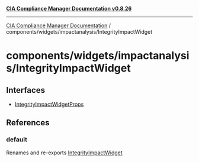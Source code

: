 [**CIA Compliance Manager Documentation v0.8.26**](../../../../README.md)

***

[CIA Compliance Manager Documentation](../../../../modules.md) / components/widgets/impactanalysis/IntegrityImpactWidget

# components/widgets/impactanalysis/IntegrityImpactWidget

## Interfaces

- [IntegrityImpactWidgetProps](interfaces/IntegrityImpactWidgetProps.md)

## References

### default

Renames and re-exports [IntegrityImpactWidget](../../../variables/IntegrityImpactWidget.md)
